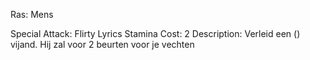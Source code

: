 Ras: Mens

Special Attack: Flirty Lyrics
	Stamina Cost: 2
	Description: Verleid een () vijand. Hij zal voor 2 beurten voor je vechten
